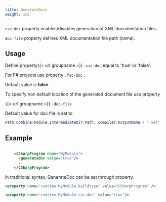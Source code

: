 ```yaml
---
title: GenerateDocs
weight: 156
---
```


 `csc-doc` property enables/disables generation of XML documentation files.

 `doc-file` property defines XML documentation file path (name).

## Usage ##

Define property{{< url groupname >}} `.csc-doc` equal to &#39;true&#39; or &#39;false&#39;.

For F# projects use property  `.fsc-doc` .

Default value is **false** .

To specify non default location of the generated document file use property

{{< url groupname >}} `.doc-file` 

Default value for doc file is set to


```c#
Path.Combine(module.IntermediateDir.Path, compiler.OutputName + ".xml")
```
## Example ##


```xml

    <CSharpProgram name="MyModule">
      <generatedoc value="true"/>
      ...
    </CSharpProgram>

```
In traditional syntax, GenerateDoc can be set through property.


```xml
<property name="runtime.MyModule.buildtype" value="CSharpProgram" />

<property name="runtime.MyModule.csc-doc" value="true"/>
```
